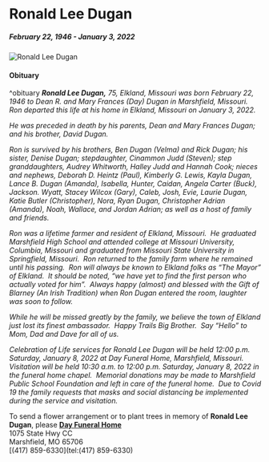 
# Ronald Lee Dugan

##### February 22, 1946 - January 3, 2022  

![Ronald Lee Dugan](https://www.dayfh.com/fh_live/12300/12396/images/obituaries/7801042.jpeg)


#### Obituary
^obituary
_**Ronald Lee Dugan,** 75, Elkland, Missouri was born February 22, 1946 to Dean R. and Mary Frances (Day) Dugan in Marshfield, Missouri.  Ron departed this life at his home in Elkland, Missouri on January 3, 2022._

_He was preceded in death by his parents, Dean and Mary Frances Dugan; and his brother, David Dugan._

_Ron is survived by his brothers, Ben Dugan (Velma) and Rick Dugan; his sister, Denise Dugan; stepdaughter, Cinammon Judd (Steven); step granddaughters, Audrey Whitworth, Halley Judd and Hannah Cook; nieces and nephews, Deborah D. Heintz (Paul), Kimberly G. Lewis, Kayla Dugan, Lance B. Dugan (Amanda), Isabella, Hunter, Caidan, Angela Carter (Buck), Jackson. Wyatt, Stacey Wilcox (Gary), Caleb, Josh, Evie, Laurie Dugan, Katie Butler (Christopher), Nora, Ryan Dugan, Christopher Adrian (Amanda), Noah, Wallace, and Jordan Adrian; as well as a host of family and friends._

_Ron was a lifetime farmer and resident of Elkland, Missouri.  He graduated Marshfield High School and attended college at Missouri University, Columbia, Missouri and graduated from Missouri State University in Springfield, Missouri.  Ron returned to the family farm where he remained until his passing.  Ron will always be known to Elkland folks as “The Mayor” of Elkland.  It should be noted, “we have yet to find the first person who actually voted for him”.  Always happy (almost) and blessed with the Gift of Blarney (An Irish Tradition) when Ron Dugan entered the room, laughter was soon to follow._

_While he will be missed greatly by the family, we believe the town of Elkland just lost its finest ambassador.  Happy Trails Big Brother.  Say “Hello” to Mom, Dad and Dave for all of us._

_Celebration of Life services for Ronald Lee Dugan will be held 12:00 p.m. Saturday, January 8, 2022 at Day Funeral Home, Marshfield, Missouri.  Visitation will be held 10:30 a.m. to 12:00 p.m. Saturday, January 8, 2022 in the funeral home chapel.  Memorial donations may be made to Marshfield Public School Foundation and left in care of the funeral home.  Due to Covid 19 the family requests that masks and social distancing be implemented during the service and visitation._

To send a flower arrangement or to plant trees in memory of **Ronald Lee Dugan**, please 
[**Day Funeral Home**](https://www.dayfh.com/)  
1075 State Hwy CC  
Marshfield, MO 65706  
 [(417) 859-6330](tel:(417) 859-6330)    

